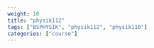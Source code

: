 ```yaml
---
weight: 10
title: "physik112"
tags: ["BSPHYSIK", "physik112", "physik110"]
categories: ["course"]
---
```

